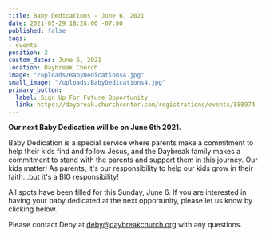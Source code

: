 ```yaml
---
title: Baby Dedications - June 6, 2021
date: 2021-05-29 18:28:00 -07:00
published: false
tags:
- events
position: 2
custom_dates: June 6, 2021
location: Daybreak Church
image: "/uploads/BabyDedications4.jpg"
small_image: "/uploads/BabyDedications4.jpg"
primary_button:
  label: Sign Up For Future Opportunity
  link: https://daybreak.churchcenter.com/registrations/events/880974
---
```


**Our next Baby Dedication will be on June 6th 2021.**

Baby Dedication is a special service where parents make a commitment to help their kids find and follow Jesus, and the Daybreak family makes a commitment to stand with the parents and support them in this journey. Our kids matter! As parents, it's our responsibility to help our kids grow in their faith...but it's a BIG responsibility!

All spots have been filled for this Sunday, June 6. If you are interested in having your baby dedicated at the next opportunity, please let us know by clicking below.

Please contact Deby at deby@daybreakchurch.org with any questions.